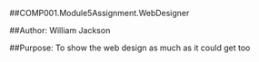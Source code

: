 ##COMP001.Module5Assignment.WebDesigner

##Author: William Jackson

##Purpose: To show the web design as much as it could get too